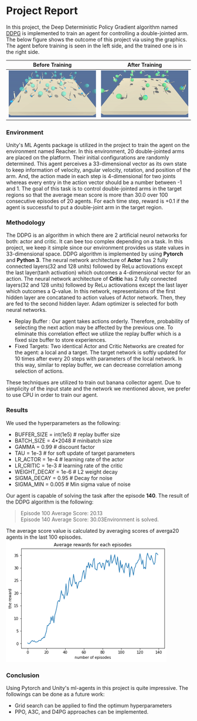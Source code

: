 # Project  Report


In this project, the Deep Deterministic Policy Gradient algorithm named [DDPG](https://spinningup.openai.com/en/latest/algorithms/ddpg.html) is implemented 
to train an agent for controlling a double-jointed arm. The below figure shows the outcome of this project via using the graphics.
The agent before training is seen in the left side, and the trained one is in the right side.

Before Training            |  After Training
:-------------------------:|:-------------------------:
![](random-arm.gif)            |  ![](smart-arm.gif)


### Environment
Unity's ML Agents package is utilized in the project to train the agent on the environment named Reacher. In this environment, 
20 double-jointed arms are placed on the platform. Their initial configurations are randomly determined.
This agent perceives a 33-dimensional vector as its own state to keep information of velocity, angular velocity, rotation, and position of the arm. And, the action made in each step is 4-dimensional for two joints whereas every entry in the action vector should be a number between -1 and 1. 
The goal of this task is to control double-jointed arms in the target regions so that the average mean score is more than 30.0 over 100 consecutive episodes of 20 agents. For each time step, reward is +0.1 if the agent is successful to put a double-joint arm in the target region.

### Methodology
The DDPG is an algorithm in which there are 2 artificial neurol networks for both: actor and critic. It can bee too complex depending on a task. In this project, we keep it simple since our environment provides us state values in 33-dimensional space. 
DDPG algorithm is implemented by using **Pytorch** and **Python 3**. The neural network architecture of **Actor** has 2 fully connected layers(32 and 128 units) followed by ReLu actiovations except the last layer(tanh activation) which outcomes a 4-dimensional vector for an action.
The neural network architecture of **Critic** has 2 fully connected layers(32 and 128 units) followed by ReLu actiovations except the last layer which outcomes a Q-value. In this network, representaions of the first hidden layer are concataned to action values of Actor network. Then, they are fed to the second hidden layer. Adam optimizer is selected for both neural networks.

  - Replay Buffer  : Our agent takes actions orderly. Therefore, probability of selecting the next action may be affected by the previous one. To eliminate this correlation effect we utilize the replay buffer which is a fixed size buffer to store experiences.
  - Fixed Targets: Two identical Actor and Critic Networks are created for the agent: a local and a target. The target network is softly updated for 10 times after every 20 steps with parameters of the local network. In this way, similar to replay buffer, we can decrease correlation among selection of actions. 

These techniques are utilized to train out banana collector agent. Due to simplicity of the input state and the network we mentioned above, we prefer to use CPU in order to train our agent.

### Results
We used the hyperparameters as the following:
 - BUFFER_SIZE = int(1e5)  # replay buffer size
 - BATCH_SIZE = 4*2048     # minibatch size
 - GAMMA = 0.99            # discount factor
 - TAU = 1e-3              # for soft update of target parameters
 - LR_ACTOR = 1e-4         # learning rate of the actor 
 - LR_CRITIC = 1e-3        # learning rate of the critic
 - WEIGHT_DECAY = 1e-6     # L2 weight decay
 - SIGMA_DECAY = 0.95      # Decay for noise
 - SIGMA_MIN = 0.005       # Min sigma value of noise
  
Our agent is capable of solving the task after the episode **140**. The result of the DDPG algorithm is the following:  
  > Episode 100	Average Score: 20.13   
    Episode 140	Average Score: 30.03Environment is solved. 
    
The average score value is calculated by averaging scores of averga20 agents in the last 100 episodes.
![Rewards](rewards.png)


### Conclusion
Using Pytorch and Unity's ml-agents in this project is quite impressive. The followings can be done as a future work:

  - Grid search can be applied to find the optimum hyperparameters
  - PPO, A3C, and D4PG approaches can be implemented.

